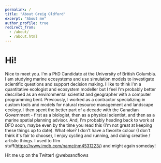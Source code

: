 ```yaml
---
permalink: /
title: "About Greig Oldford"
excerpt: "About me"
author_profile: true
redirect_from: 
  - /about/
  - /about.html
---
```


Hi!
======
Nice to meet you. I'm a PhD Candidate at the University of British Columbia. I am studying marine ecosystems and use simulation models to investigate scientific questions and support decision making. I like to think I'm a quantitative ecologist and ecosystem modeller but I feel I'm probably better described as an environmental scientist and geographer with a computer programming bent. Previously, I worked as a contractor specializing in custom tools and models for natural resource management and landscape ecology. I then spent the better part of a decade with the Canadian Government - first as a biologist, then as a physical scientist, and then as a marine spatial planning advisor. And, I'm probably heading back to work at DFO soon, maybe even by the time you read this (I'm not great at keeping these things up to date). What else? I don't have a favorite colour (I don't think it's fair to choose), I enjoy cycling and running, and doing creative / artistic things. I used to film stuff(https://www.imdb.com/name/nm4531223/) and might again someday!

Hit me up on the Twitter! @websandflows
